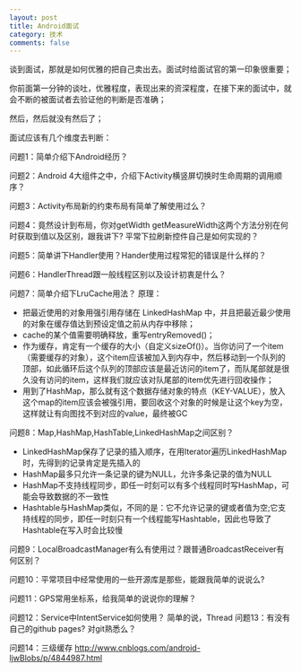 ```yaml
---
layout: post
title: Android面试
category: 技术
comments: false
---
```


谈到面试，那就是如何优雅的把自己卖出去。面试时给面试官的第一印象很重要；

你前面第一分钟的谈吐，优雅程度，表现出来的资深程度，在接下来的面试中，就会不断的被面试者去验证他的判断是否准确；

然后，然后就没有然后了；

面试应该有几个维度去判断：

问题1：简单介绍下Android经历？

问题2：Android 4大组件之中，介绍下Activity横竖屏切换时生命周期的调用顺序？

问题3：Activity布局新的约束布局有简单了解使用过么？

问题4：竟然设计到布局，你对getWidth getMeasureWidth这两个方法分别在何时获取到值以及区别，跟我讲下? 平常下拉刷新控件自己是如何实现的？

问题5：简单讲下Handler使用？Hander使用过程常犯的错误是什么样的？

问题6：HandlerThread跟一般线程区别以及设计初衷是什么？

问题7：简单介绍下LruCache用法？
原理：

* 把最近使用的对象用强引用存储在 LinkedHashMap 中，并且把最近最少使用的对象在缓存值达到预设定值之前从内存中移除；
* cache的某个值需要明确释放，重写entryRemoved()；
* 作为缓存，肯定有一个缓存的大小（自定义sizeOf()）。当你访问了一个item（需要缓存的对象），这个item应该被加入到内存中，然后移动到一个队列的顶部，如此循环后这个队列的顶部应该是最近访问的item了，而队尾部就是很久没有访问的item，这样我们就应该对队尾部的item优先进行回收操作；
* 用到了HashMap，那么就有这个数据存储对象的特点（KEY-VALUE），放入这个map的item应该会被强引用，要回收这个对象的时候是让这个key为空，这样就让有向图找不到对应的value，最终被GC

问题8：Map,HashMap,HashTable,LinkedHashMap之间区别？

* LinkedHashMap保存了记录的插入顺序，在用Iterator遍历LinkedHashMap时，先得到的记录肯定是先插入的
* HashMap最多只允许一条记录的键为NULL，允许多条记录的值为NULL
* HashMap不支持线程同步，即任一时刻可以有多个线程同时写HashMap，可能会导致数据的不一致性
* Hashtable与HashMap类似，不同的是：它不允许记录的键或者值为空;它支持线程的同步，即任一时刻只有一个线程能写Hashtable，因此也导致了Hashtable在写入时会比较慢

问题9：LocalBroadcastManager有么有使用过？跟普通BroadcastReceiver有何区别？

问题10：平常项目中经常使用的一些开源库是那些，能跟我简单的说说么?

问题11：GPS常用坐标系，给我简单的说说你的理解？

问题12：Service中IntentService如何使用？
		简单的说，Thread
问题13：有没有自己的github pages? 对git熟悉么？

问题14：三级缓存
<http://www.cnblogs.com/android-ljwBlobs/p/4844987.html>
